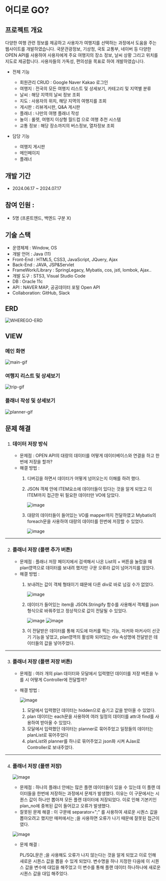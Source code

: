 # 어디로 GO?
## 프로젝트 개요
다양한 여행 관련 정보를 제공하고 사용자가 여행지를 선택하는 과정에서 도움을 주는 웹사이트를 개발하였습니다. 국문관광정보, 기상청, 국토 교통부, 네이버 등 다양한 OPEN API를 사용하여 사용자에게 주요 여행지의 장소 정보, 날씨 상황 그리고 위치를 지도로 제공합니다.
사용자들의 가독성, 편의성을 목표로 하여 개발하였습니다.

- 전체 기능
  - 회원관리 CRUD : Google Naver Kakao 로그인
  - 여행지 : 전국의 모든 여행지 리스트 및 상세보기, 카테고리 및 지역별 분류 
  - 날씨 : 해당 지역의 날씨 정보 조회
  - 지도 : 사용자의 위치, 해당 지역의 여행지를 조회
  - 게시판 : 리뷰게시판, Q&A 게시판
  - 플래너 : 나만의 여행 플래너 작성
  - 놀이 : 롤렛, 여행지 이상형 월드컵 으로 여행 추천 시스템 
  - 교통 정보 : 해당 장소까지의 버스정보, 열차정보 조회 

- 담당 기능
  - 여행지 게시판
  - 메인페이지
  - 플래너

## 개발 기간
  - 2024.06.17 ~ 2024.07.17

## 참여 인원 : 
  - 5명 (프론트엔드, 백엔드 구분 X)


## 기술 스택
  - 운영체제 : Window, OS
  - 개발 언어 : Java (11)
  - Front-End : HTML5, CSS3, JavaScript, JQuery, Ajax
  - Back-End : JAVA, JSP&Servlet
  - FrameWork/Library : SpringLegacy, Mybatis, cos, jstl, lombok, Ajax..
  - 개발 도구 : STS3, Visual Studio Code
  - DB : Oracle 11c
  - API : NAVER MAP, 공공데이터 포털 Open API
  - Collaboration: GitHub, Slack

## ERD
![WHEREGO-ERD](https://github.com/user-attachments/assets/ae01625e-783f-49ac-9d63-4d597e4275f9)

## VIEW

### 메인 화면
![main-gif](https://github.com/user-attachments/assets/a4c82995-a636-4a33-8e7d-3bc9fba5e045)

### 여행지 리스트 및 상세보기
![trip-gif](https://github.com/user-attachments/assets/9ad43047-9573-4044-82dd-36487ad498f6)

### 플래너 작성 및 상세보기
![planner-gif](https://github.com/user-attachments/assets/e0d1acd2-9339-4e00-959b-a218194b9d32)

## 문제 해결
  1. ### 데이터 저장 방식
     - 문제점 : OPEN API의 대량의 데이터를 어떻게 데이터베이스와 연결을 하고 한번에 저장을 할까?
     - 해결 방법 :
       1. 디버깅을 하면서 데이터가 어떻게 넘어오는지 이해를 하려 했다.
       2. JSON 객체 안에 ITEM요소에 데이터들이 있다는 것을 알게 되었고 이 ITEM까지 접근한 뒤 필요한 데이터만 VO에 담았다.
          
          ![image](https://github.com/user-attachments/assets/e40f96ff-c44b-4f35-9e0e-7c744cd48c52)

       4. 대량의 데이터들이 들어있는 VO를 mapper까지 전달하였고 Mybatis의 foreach문을 사용하여 대량의 데이터를 한번에 저장할 수 있었다.

          ![image](https://github.com/user-attachments/assets/dfe6dbc9-4b42-4392-bd70-b978a066dbda)

  ---
  
  2. ### 플래너 저장 (플랜 추가 버튼) 
     - 문제점 : 플래너 저장 페이지에서 검색해서 나온 List의 + 버튼을 눌렀을 때 plan영역으로 데이터를 보내려 했지만 구문 오류라 값이 넘어가지를 않았다.
     - 해결 방법 :
       1. 보내려는 값이 객체 형태이기 떄문에 다른 div로 바로 넘길 수가 없었다.
      
          ![image](https://github.com/user-attachments/assets/26a532b3-0d88-416e-9061-376a7da3e422)

       2. 데이터가 들어있는 item을 JSON.Stringify 함수를 사용해서 객체를 json형식으로 바꿔주었고 정상적으로 값이 전달될 수 있었다.
    
          ![image](https://github.com/user-attachments/assets/f46c0387-914f-4796-afa3-f68430250f47)
          ![image](https://github.com/user-attachments/assets/63bb6b27-7711-4a05-a90d-c9de4d02a67b)
      
       3. 이 전달받은 데이터를 통해 지도에 마커를 찍는 기능, 마커와 마커사이 선긋기 기능을 넣었고, plan영역의 활성화 되어있는 div 속성명에 전달받은 데이터들의 값을 넣어주었다.
          
 ---
 
 3. ### 플래너 저장 (플랜 저장 버튼)
    - 문제점 : 여러 개의 plan 데이터와 모달에서 입력했던 데이터를 저장 버튼을 누를 시 어떻게 Controller에 전달할까?
    - 해결 방법 :
      
      ![image](https://github.com/user-attachments/assets/d98c3b93-e052-4001-8ebf-06ad3944925a)

      1. 모달에서 입력했던 데이터는 hidden으로 숨기고 값을 받아올 수 있었다.
      2. plan 데이터는 each문을 사용하여 여러 일정의 데이터를 attr과 find를 사용하여 받아올 수 있었다.
      3. 모달에서 입력했던 데이터는 planner로 묶어주었고 일정들의 데이터는 planList로 묶어주었다
      4. planList와 planner를 하나로 묶어주었고 json화 시켜 AJax로 Controller로 보내주었다.
     
 ---
     
4. ### 플래너 저장 (플랜 저장)

      ![image](https://github.com/user-attachments/assets/6feec5d2-b61b-4deb-b3ca-d80aa95c0d2e)

     - 문제점 : 하나의 플래너 안에는 많은 플랜 데이터들이 있을 수 있는데 이 플랜 데이터들을 한번에 저장하는 과정에서 문제가 발생했다. 이유는 이 구문에서는 시퀀스 값이 하나만 뽑아져 모든 플랜 데이터에 저장되었다. 이로 인해 기본키인 plan_no에 중복된 값이 들어갔고 오류가 발생했다.
     - 잘못된 문제 해결 : 이 구문에 separator=";" 를 사용하여 새로운 시퀀스 값을 뽑아오려고 했지만 매퍼에서는 ;을 사용하면 오류가 나기 때문에 잘못된 접근이였다.

      ![image](https://github.com/user-attachments/assets/f790a8f1-e442-4a07-8255-15d8dc8b96f4)
       
     - 문제 해결 :

       PL/SQL문은 ;을 사용해도 오류가 나지 않는다는 것을 알게 되었고 이로 인해 새로운 시퀀스 값을 뽑을 수 있게 되었다. 변수명을 하나 지정한 다음에 이 시퀀스 값을 변수에 대입을 해주었고 이 변수를 통해 플랜 데이터 하나하나에 새로운 시퀀스 값을 대입 해주었다.





